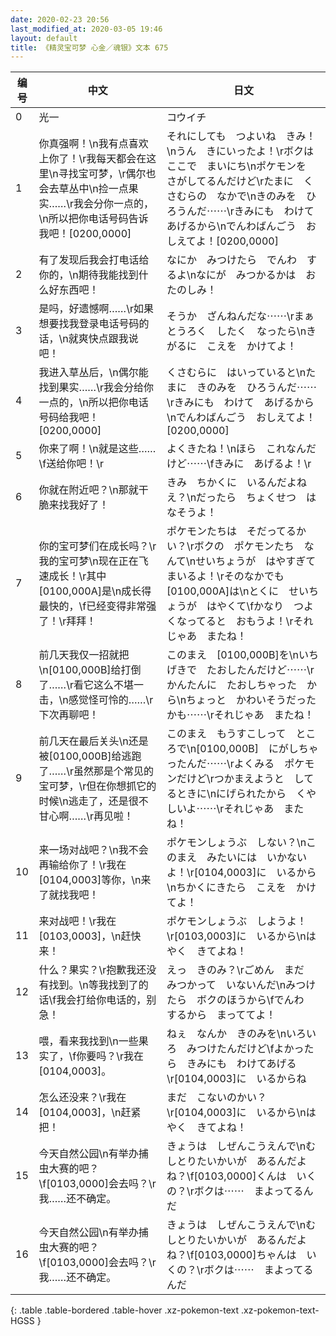 ```yaml
---
date: 2020-02-23 20:56
last_modified_at: 2020-03-05 19:46
layout: default
title: 《精灵宝可梦 心金／魂银》文本 675
---
```

| 编号 | 中文 | 日文 |
| ---- | ---- | ---- |
| 0 | 光一 | コウイチ |
| 1 | 你真强啊！\n我有点喜欢上你了！\r我每天都会在这里\n寻找宝可梦，\r偶尔也会去草丛中\n捡一点果实……\r我会分你一点的，\n所以把你电话号码告诉我吧！[0200,0000] | それにしても　つよいね　きみ！\nうん　きにいったよ！\rボクは　ここで　まいにち\nポケモンを　さがしてるんだけど\rたまに　くさむらの　なかで\nきのみを　ひろうんだ⋯⋯\rきみにも　わけて　あげるから\nでんわばんごう　おしえてよ！[0200,0000] |
| 2 | 有了发现后我会打电话给你的，\n期待我能找到什么好东西吧！ | なにか　みつけたら　でんわ　するよ\nなにが　みつかるかは　おたのしみ！ |
| 3 | 是吗，好遗憾啊……\r如果想要找我登录电话号码的话，\n就爽快点跟我说吧！ | そうか　ざんねんだな⋯⋯\rまぁ　とうろく　したく　なったら\nきがるに　こえを　かけてよ！ |
| 4 | 我进入草丛后，\n偶尔能找到果实……\r我会分给你一点的，\n所以把你电话号码给我吧！[0200,0000] | くさむらに　はいっていると\nたまに　きのみを　ひろうんだ⋯⋯\rきみにも　わけて　あげるから\nでんわばんごう　おしえてよ！[0200,0000] |
| 5 | 你来了啊！\n就是这些……\f送给你吧！\r | よくきたね！\nほら　これなんだけど⋯⋯\fきみに　あげるよ！\r |
| 6 | 你就在附近吧？\n那就干脆来找我好了！ | きみ　ちかくに　いるんだよねえ？\nだったら　ちょくせつ　はなそうよ！ |
| 7 | 你的宝可梦们在成长吗？\r我的宝可梦\n现在正在飞速成长！\r其中[0100,000A]是\n成长得最快的，\f已经变得非常强了！\r拜拜！ | ポケモンたちは　そだってるかい？\rボクの　ポケモンたち　なんて\nせいちょうが　はやすぎて　まいるよ！\rそのなかでも　[0100,000A]は\nとくに　せいちょうが　はやくて\fかなり　つよくなってると　おもうよ！\rそれじゃあ　またね！ |
| 8 | 前几天我仅一招就把\n[0100,000B]给打倒了……\r看它这么不堪一击，\n感觉怪可怜的……\r下次再聊吧！ | このまえ　[0100,000B]を\nいちげきで　たおしたんだけど⋯⋯\rかんたんに　たおしちゃった　から\nちょっと　かわいそうだったかも⋯⋯\rそれじゃあ　またね！ |
| 9 | 前几天在最后关头\n还是被[0100,000B]给逃跑了……\r虽然那是个常见的宝可梦，\r但在你想抓它的时候\n逃走了，还是很不甘心啊……\r再见啦！ | このまえ　もうすこしって　ところで\n[0100,000B]　にがしちゃったんだ⋯⋯\rよくみる　ポケモンだけど\rつかまえようと　してるときに\nにげられたから　くやしいよ⋯⋯\rそれじゃあ　またね！ |
| 10 | 来一场对战吧？\n我不会再输给你了！\r我在[0104,0003]等你，\n来了就找我吧！ | ポケモンしょうぶ　しない？\nこのまえ　みたいには　いかないよ！\r[0104,0003]に　いるから\nちかくにきたら　こえを　かけてよ！ |
| 11 | 来对战吧！\r我在[0103,0003]，\n赶快来！ | ポケモンしょうぶ　しようよ！\r[0103,0003]に　いるから\nはやく　きてよね！ |
| 12 | 什么？果实？\r抱歉我还没有找到。\n等我找到了的话\f我会打给你电话的，别急！ | えっ　きのみ？\rごめん　まだ　みつかって　いないんだ\nみつけたら　ボクのほうから\fでんわ　するから　まっててよ！ |
| 13 | 喂，看来我找到\n一些果实了，\f你要吗？\r我在[0104,0003]。 | ねぇ　なんか　きのみを\nいろいろ　みつけたんだけど\fよかったら　きみにも　わけてあげる\r[0104,0003]に　いるからね |
| 14 | 怎么还没来？\r我在[0104,0003]，\n赶紧把！ | まだ　こないのかい？\r[0104,0003]に　いるから\nはやく　きてよね！ |
| 15 | 今天自然公园\n有举办捕虫大赛的吧？\f[0103,0000]会去吗？\r我……还不确定。 | きょうは　しぜんこうえんで\nむしとりたいかいが　あるんだよね？\f[0103,0000]くんは　いくの？\rボクは⋯⋯　まよってるんだ |
| 16 | 今天自然公园\n有举办捕虫大赛的吧？\f[0103,0000]会去吗？\r我……还不确定。 | きょうは　しぜんこうえんで\nむしとりたいかいが　あるんだよね？\f[0103,0000]ちゃんは　いくの？\rボクは⋯⋯　まよってるんだ |
{: .table .table-bordered .table-hover .xz-pokemon-text .xz-pokemon-text-HGSS }
